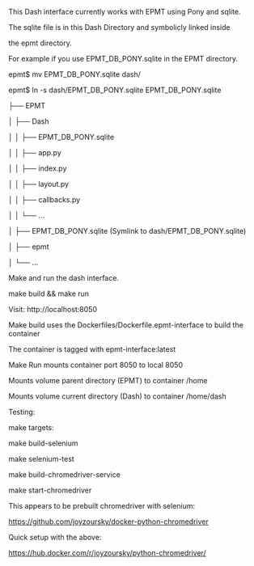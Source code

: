 This Dash interface currently works with EPMT using Pony and sqlite.  

The sqlite file is in this Dash Directory and symbolicly linked inside

the epmt directory.

For example if you use EPMT_DB_PONY.sqlite in the EPMT directory.

epmt$ mv EPMT_DB_PONY.sqlite dash/

epmt$ ln -s dash/EPMT_DB_PONY.sqlite EPMT_DB_PONY.sqlite


├── EPMT

│   ├── Dash

│   │   ├── EPMT_DB_PONY.sqlite

│   │   ├── app.py

│   │   ├── index.py

│   │   ├── layout.py

│   │   ├── callbacks.py

│   │   └── ...

│   ├── EPMT_DB_PONY.sqlite (Symlink to dash/EPMT_DB_PONY.sqlite)

│   ├── epmt

│   └── ...

Make and run the dash interface.

make build && make run

Visit:
    http://localhost:8050

Make build uses the Dockerfiles/Dockerfile.epmt-interface to build the container

The container is tagged with epmt-interface:latest

Make Run mounts container port 8050 to local 8050

Mounts volume parent directory (EPMT) to container /home

Mounts volume current directory (Dash) to container /home/dash

Testing:

make targets:

make build-selenium

make selenium-test

make build-chromedriver-service

make start-chromedriver

This appears to be prebuilt chromedriver with selenium:

https://github.com/joyzoursky/docker-python-chromedriver

Quick setup with the above:

https://hub.docker.com/r/joyzoursky/python-chromedriver/